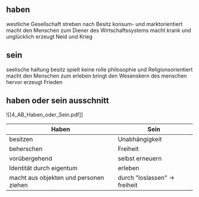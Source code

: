 ## haben
westliche Gesellschaft
streben nach Besitz
konsum- und marktorientiert
macht den Menschen zum Diener des Wirtschaftssystems
macht krank und unglücklich
erzeugt Neid und Krieg

## sein
seelische haltung
besitz spielt keine rolle
philosophie und Religionsorientiert
macht den Menschen zum erleben
bringt den Wesenskern des menschen hervor
erzeugt Frieden


## haben oder sein ausschnitt

![[4_AB_Haben_oder_Sein.pdf]]


| Haben                                  | Sein                          |
| -------------------------------------- | ----------------------------- |
| besitzen                               | Unabhängigkeit                |
| beherschen                             | Freiheit                      |
| vorübergehend                          | selbst erneuern               |
| Identität durch eigentum               | erleben                       |
| macht aus objekten und personen ziehen | durch "loslassen" -> freiheit |
 


